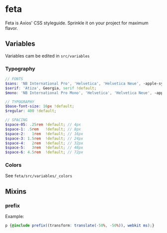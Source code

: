 # feta
Feta is Axios' CSS styleguide. Sprinkle it on your project for maximum flavor.

## Variables

Variables cam be edited in `src/variables`

### Typography

```scss
// FONTS
$sans: 'NB International Pro', 'Helvetica', 'Helvetica Neue', -apple-system, BlinkMacSystemFont, 'Segoe UI', 'Roboto', 'Oxygen', 'Ubuntu', 'Cantarell', 'Fira Sans', 'Droid Sans', sans-serif !default;
$serif: 'Atiza', Georgia, serif !default;
$mono: 'NB International Pro Mono', 'Helvetica', 'Helvetica Neue', -apple-system, BlinkMacSystemFont, 'Segoe UI', 'Roboto', 'Oxygen', 'Ubuntu', 'Cantarell', 'Fira Sans', 'Droid Sans', sans-serif !default;

// TYPOGRAPHY
$base-font-size: 16px !default;
$regular: 400 !default;

// SPACING
$space-05: .25rem !default; // 4px
$space-1: .5rem   !default; // 8px
$space-2:   1rem  !default; // 16px
$space-3: 1.5rem  !default; // 24px
$space-4:   2rem  !default; // 32px
$space-5:   3rem  !default; // 48px
$space-6: 4.5rem  !default; // 72px
```

### Colors

See `feta/src/variables/_colors`

## Mixins

### prefix

Example:

```scss
p {@include prefix((transform: translate(-50%, -50%)), webkit ms);}
```
